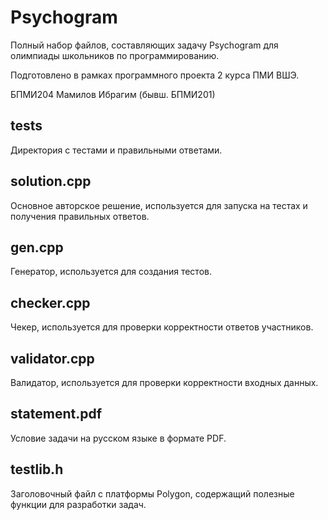 # Psychogram

Полный набор файлов, составляющих задачу Psychogram для олимпиады школьников по программированию.

Подготовлено в рамках программного проекта 2 курса ПМИ ВШЭ.

БПМИ204 Мамилов Ибрагим (бывш. БПМИ201)

## tests
Директория с тестами и правильными ответами.

## solution.cpp 
Основное авторское решение, используется для запуска на тестах и получения правильных ответов.

## gen.cpp
Генератор, используется для создания тестов.

## checker.cpp
Чекер, используется для проверки корректности ответов участников.

## validator.cpp
Валидатор, используется для проверки корректности входных данных.

## statement.pdf
Условие задачи на русском языке в формате PDF.

## testlib.h
Заголовочный файл с платформы Polygon, содержащий полезные функции для разработки задач.
